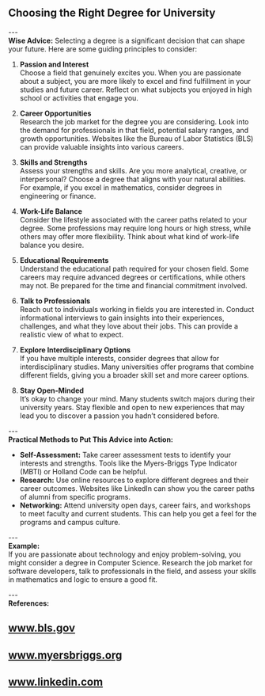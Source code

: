 ## Choosing the Right Degree for University <br>
---<br>
**Wise Advice:** Selecting a degree is a significant decision that can shape your future. Here are some guiding principles to consider:

1. **Passion and Interest**  
   Choose a field that genuinely excites you. When you are passionate about a subject, you are more likely to excel and find fulfillment in your studies and future career. Reflect on what subjects you enjoyed in high school or activities that engage you.

2. **Career Opportunities**  
   Research the job market for the degree you are considering. Look into the demand for professionals in that field, potential salary ranges, and growth opportunities. Websites like the Bureau of Labor Statistics (BLS) can provide valuable insights into various careers.

3. **Skills and Strengths**  
   Assess your strengths and skills. Are you more analytical, creative, or interpersonal? Choose a degree that aligns with your natural abilities. For example, if you excel in mathematics, consider degrees in engineering or finance.

4. **Work-Life Balance**  
   Consider the lifestyle associated with the career paths related to your degree. Some professions may require long hours or high stress, while others may offer more flexibility. Think about what kind of work-life balance you desire.

5. **Educational Requirements**  
   Understand the educational path required for your chosen field. Some careers may require advanced degrees or certifications, while others may not. Be prepared for the time and financial commitment involved.

6. **Talk to Professionals**  
   Reach out to individuals working in fields you are interested in. Conduct informational interviews to gain insights into their experiences, challenges, and what they love about their jobs. This can provide a realistic view of what to expect.

7. **Explore Interdisciplinary Options**  
   If you have multiple interests, consider degrees that allow for interdisciplinary studies. Many universities offer programs that combine different fields, giving you a broader skill set and more career options.

8. **Stay Open-Minded**  
   It’s okay to change your mind. Many students switch majors during their university years. Stay flexible and open to new experiences that may lead you to discover a passion you hadn’t considered before.

---<br>
**Practical Methods to Put This Advice into Action:**  
- **Self-Assessment:** Take career assessment tests to identify your interests and strengths. Tools like the Myers-Briggs Type Indicator (MBTI) or Holland Code can be helpful.
- **Research:** Use online resources to explore different degrees and their career outcomes. Websites like LinkedIn can show you the career paths of alumni from specific programs.
- **Networking:** Attend university open days, career fairs, and workshops to meet faculty and current students. This can help you get a feel for the programs and campus culture.

---<br>
**Example:**  
If you are passionate about technology and enjoy problem-solving, you might consider a degree in Computer Science. Research the job market for software developers, talk to professionals in the field, and assess your skills in mathematics and logic to ensure a good fit.

---<br>
**References:**  
## www.bls.gov  
## www.myersbriggs.org  
## www.linkedin.com